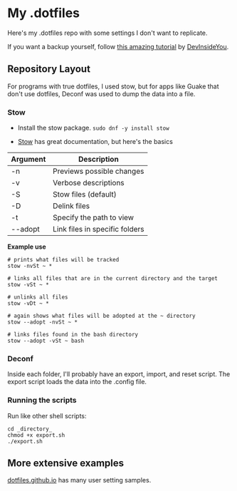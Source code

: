 # My .dotfiles

Here's my .dotfiles repo with some settings I don't want to replicate.

If you want a backup yourself, follow [this amazing tutorial](https://youtu.be/CFzEuBGPPPg) by [DevInsideYou](https://www.youtube.com/c/DevInsideYou).

## Repository Layout
For programs with true dotfiles, I used stow, but for apps like Guake that don't use dotfiles, Deconf was used to dump the data into a file.

### Stow
* Install the stow package.
```sudo dnf -y install stow```

* [Stow](https://www.gnu.org/software/stow/manual/stow.html) has great documentation, but here's the basics

| Argument | Description |
| -------- | ----------- |
| -n       | Previews possible changes |
| -v       | Verbose descriptions      |
| -S       | Stow files (default)      |
| -D       | Delink files              |
| -t       | Specify the path to view  |
| --adopt  | Link files in specific folders |

__Example use__
```
# prints what files will be tracked
stow -nvSt ~ *

# links all files that are in the current directory and the target
stow -vSt ~ *

# unlinks all files
stow -vDt ~ *

# again shows what files will be adopted at the ~ directory
stow --adopt -nvSt ~ *

# links files found in the bash directory
stow --adopt -vSt ~ bash
```

### Deconf
Inside each folder, I'll probably have an export, import, and reset script. The export script loads the data into the .config file.

### Running the scripts
Run like other shell scripts:
```
cd _directory_
chmod +x export.sh
./export.sh
```

## More extensive examples
[dotfiles.github.io](dotfiles.github.io) has many user setting samples.